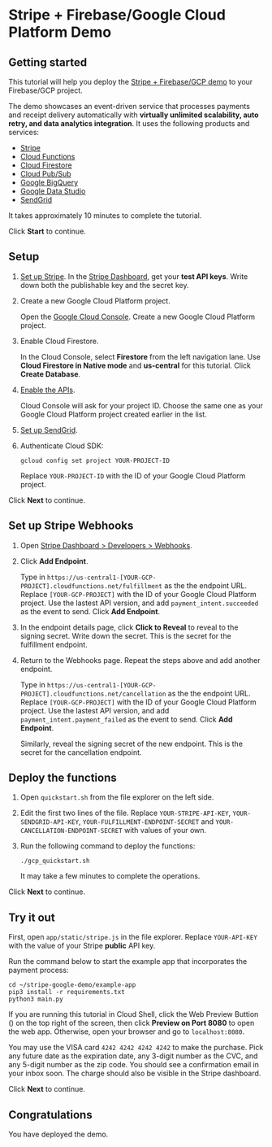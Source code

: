 # Stripe + Firebase/Google Cloud Platform Demo

## Getting started

This tutorial will help you deploy the [Stripe + Firebase/GCP demo](https://github.com/michaelawyu/stripe-google-demo)
to your Firebase/GCP project.

The demo showcases an event-driven service that processes payments and
receipt delivery automatically with **virtually unlimited scalability,
auto retry, and data analytics integration**.
It uses the following products and services:

* [Stripe](https://stripe.com/)
* [Cloud Functions](https://cloud.google.com/functions)
* [Cloud Firestore](https://cloud.google.com/firestore)
* [Cloud Pub/Sub](https://cloud.google.com/pubsub)
* [Google BigQuery](https://cloud.google.com/bigquery)
* [Google Data Studio](https://datastudio.google.com/)
* [SendGrid](https://sendgrid.com)

It takes approximately 10 minutes to complete the tutorial.

Click **Start** to continue.

## Setup

1. [Set up Stripe](https://stripe.com/). In the [Stripe Dashboard](https://dashboard.stripe.com),
get your **test API keys**. Write down both the publishable key and the secret key.

2. Create a new Google Cloud Platform project.

    Open the [Google Cloud Console](https://console.cloud.google.com/). Create
    a new Google Cloud Platform project.

3. Enable Cloud Firestore.

    In the Cloud Console, select **Firestore** from the left navigation lane.
    Use **Cloud Firestore in Native mode** and **us-central** for this
    tutorial. Click **Create Database**.

4. [Enable the APIs](https://pantheon.corp.google.com/flows/enableapi?apiid=pubsub,bigquery).

    Cloud Console will ask for your project ID. Choose the same one as
    your Google Cloud Platform project created earlier in the list.

5. [Set up SendGrid](https://sendgrid.com).

6. Authenticate Cloud SDK:

    ```
    gcloud config set project YOUR-PROJECT-ID
    ```

    Replace `YOUR-PROJECT-ID` with the ID of your Google Cloud Platform project.

Click **Next** to continue.

## Set up Stripe Webhooks

1. Open [Stripe Dashboard > Developers > Webhooks](https://dashboard.stripe.com/webhooks).

2. Click **Add Endpoint**.

    Type in `https://us-central1-[YOUR-GCP-PROJECT].cloudfunctions.net/fulfillment`
    as the the endpoint URL. Replace `[YOUR-GCP-PROJECT]` with the ID of your
    Google Cloud Platform project. Use the lastest API version, and add
    `payment_intent.succeeded` as the event to send. Click **Add Endpoint**.

3. In the endpoint details page, click **Click to Reveal** to reveal to the signing secret.
Write down the secret. This is the secret for the fulfillment endpoint.

4. Return to the Webhooks page. Repeat the steps above and add another endpoint.

    Type in `https://us-central1-[YOUR-GCP-PROJECT].cloudfunctions.net/cancellation`
    as the the endpoint URL. Replace `[YOUR-GCP-PROJECT]` with the ID of your
    Google Cloud Platform project. Use the lastest API version, and add
    `payment_intent.payment_failed` as the event to send. Click **Add Endpoint**.

    Similarly, reveal the signing secret of the new endpoint. This is the
    secret for the cancellation endpoint.

## Deploy the functions

1. Open `quickstart.sh` from the file explorer on the left side.

2. Edit the first two lines of the file. Replace `YOUR-STRIPE-API-KEY`,
`YOUR-SENDGRID-API-KEY`, `YOUR-FULFILLMENT-ENDPOINT-SECRET`
and `YOUR-CANCELLATION-ENDPOINT-SECRET` with values of your own.

3. Run the following command to deploy the functions:

    ```
    ./gcp_quickstart.sh
    ```

    It may take a few minutes to complete the operations.

Click **Next** to continue.

## Try it out

First, open `app/static/stripe.js` in the file explorer. Replace
`YOUR-API-KEY` with the value of your Stripe **public** API key.

Run the command below to start the example app that incorporates the payment process:

```
cd ~/stripe-google-demo/example-app
pip3 install -r requirements.txt
python3 main.py
```

If you are running this tutorial in Cloud Shell, click the Web Preview Buttion (<walkthrough-web-preview-icon></walkthrough-web-preview-icon>)
on the top right of the screen, then click **Preview on Port 8080** to open
the web app. Otherwise, open your browser and go to `localhost:8080`.

You may use the VISA card `4242 4242 4242 4242` to make the purchase. Pick any
future date as the expiration date, any 3-digit number as the CVC, and any
5-digit number as the zip code. You should see a confirmation email in your
inbox soon. The charge should also be visible in the Stripe dashboard.

Click **Next** to continue.

## Congratulations

<walkthrough-conclusion-trophy></walkthrough-conclusion-trophy>

You have deployed the demo.
